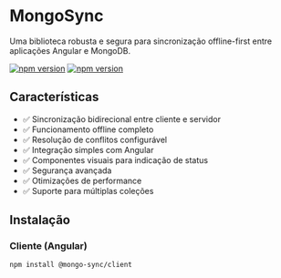 # MongoSync

Uma biblioteca robusta e segura para sincronização offline-first entre aplicações Angular e MongoDB.

[![npm version](https://badge.fury.io/js/%40mongo-sync%2Fclient.svg)](https://badge.fury.io/js/%40mongo-sync%2Fclient)
[![npm version](https://badge.fury.io/js/%40mongo-sync%2Fserver.svg)](https://badge.fury.io/js/%40mongo-sync%2Fserver)

## Características

- ✅ Sincronização bidirecional entre cliente e servidor
- ✅ Funcionamento offline completo
- ✅ Resolução de conflitos configurável
- ✅ Integração simples com Angular
- ✅ Componentes visuais para indicação de status
- ✅ Segurança avançada
- ✅ Otimizações de performance
- ✅ Suporte para múltiplas coleções

## Instalação

### Cliente (Angular)

```bash
npm install @mongo-sync/client